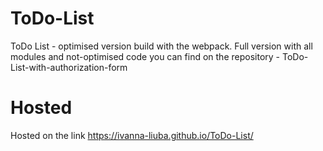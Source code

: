 # ToDo-List
ToDo List - optimised version build with the webpack.  Full version with all modules and not-optimised code you can find on the repository - ToDo-List-with-authorization-form

# Hosted
Hosted on the link https://ivanna-liuba.github.io/ToDo-List/
